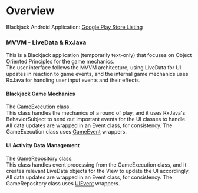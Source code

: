 # Overview
Blackjack Android Application: [Google Play Store Listing](https://play.google.com/store/apps/details?id=com.tudordonca.android.blackjackmvvm) 
  
  
### MVVM - LiveData & RxJava  
This is a Blackjack application (temporarily text-only) that focuses on Object Oriented Principles for the game mechanics.  
The user interface follows the MVVM architecture, using LiveData for UI updates in reaction to game events, and the internal game 
mechanics uses RxJava for handling user input events and their effects.
  
    
#### Blackjack Game Mechanics  
The [GameExecution](app/src/main/java/com/tudordonca/android/blackjackmvvm/gameplay/GameExecution.java) class.  
This class handles the mechanics of a round of play, and it uses RxJava's BehaviorSubject to send out important events for the UI classes to handle.
All data updates are wrapped in an Event class, for consistency. The GameExecution class uses [GameEvent](app/src/main/java/com/tudordonca/android/blackjackmvvm/GameEvent.java) wrappers.

#### UI Activity Data Management
The [GameRepository](app/src/main/java/com/tudordonca/android/blackjackmvvm/GameRepository.java) class.  
This class handles event processing from the GameExecution class, and it creates relevant LiveData objects 
for the View to update the UI accordingly. All data updates are wrapped in an Event class, for consistency. 
The GameRepository class uses [UIEvent](app/src/main/java/com/tudordonca/android/blackjackmvvm/UIEvent.java) wrappers.  


